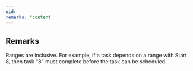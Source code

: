```yaml
---
uid: 
remarks: *content
---
```

## Remarks  
 Ranges are inclusive. For example, if a task depends on a range with Start 8, then task "8" must complete before              the task can be scheduled.